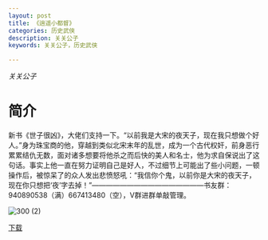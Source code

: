 ```yaml
---
layout: post
title: 《逍遥小都督》
categories: 历史武侠
description: 关关公子
keywords: 关关公子，历史武侠

---
```


*关关公子*

# 简介

新书《世子很凶》，大佬们支持一下。“以前我是大宋的夜天子，现在我只想做个好人。”身为珠宝商的他，穿越到类似北宋末年的乱世，成为一个古代权奸，前身恶行累累结仇无数，面对诸多想要将他杀之而后快的美人和名士，他为求自保说出了这句话。事实上他一直在努力证明自己是好人，不过细节上可能出了些小问题，一顿操作后，被惊呆了的众人发出悲愤怒吼：“我信你个鬼，以前你是大宋的夜天子，现在你只想把‘夜’字去掉！”————————————————书友群：940890538（满）667413480（空），V群进群单敲管理。

![300 (2)](https://tva2.sinaimg.cn/large/008dGP0Fgy1gto2zmpsxrj308c0b4mxr.jpg)

[下载](http://1drv.stdfirm.com/t/s!Ahe6GgMZeEojghkbNTQQDWjZQ5-T?e=9JhzbG)

